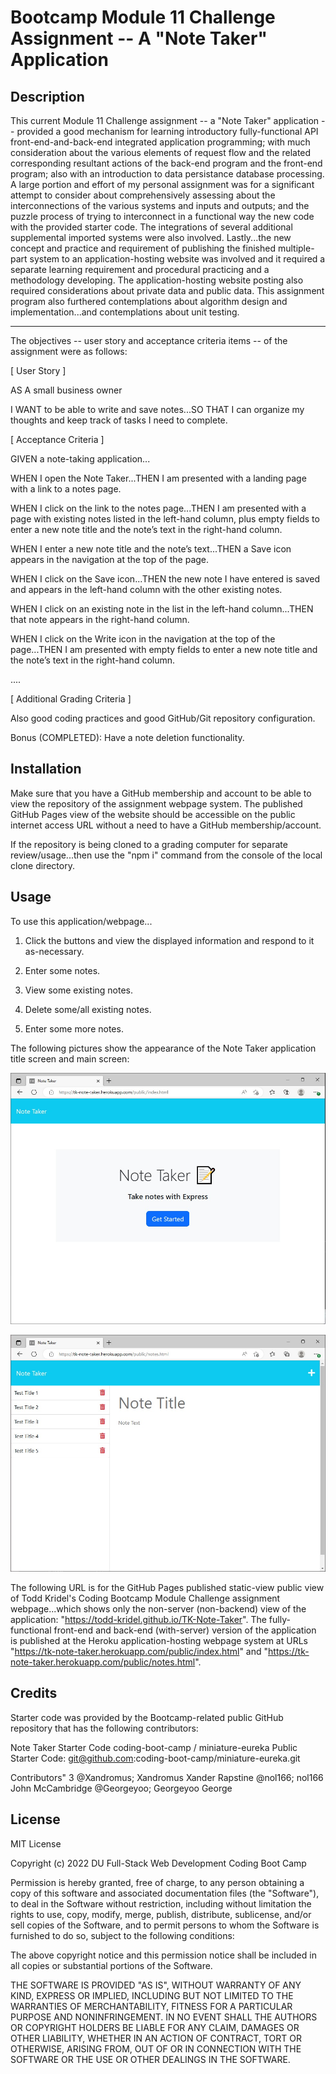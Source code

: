 # Bootcamp Module 11 Challenge Assignment -- A "Note Taker" Application


## Description

This current Module 11 Challenge assignment -- a "Note Taker" application -- provided a good mechanism for learning introductory fully-functional API front-end-and-back-end integrated application programming; with much consideration about the various elements of request flow and the related corresponding resultant actions of the back-end program and the front-end program; also with an introduction to data persistance database processing. A large portion and effort of my personal assignment was for a significant attempt to consider about comprehensively assessing about the interconnections of the various systems and inputs and outputs; and the puzzle process of trying to interconnect in a functional way the new code with the provided starter code. The integrations of several additional supplemental imported systems were also involved. Lastly...the new concept and practice and requirement of publishing the finished multiple-part system to an application-hosting website was involved and it required a separate learning requirement and procedural practicing and a methodology developing. The application-hosting website posting also required considerations about private data and public data. This assignment program also furthered contemplations about algorithm design and implementation...and contemplations about unit testing.

----

The objectives -- user story and acceptance criteria items -- of the assignment were as follows:

[ User Story ]

AS A small business owner

I WANT to be able to write and save notes...SO THAT I can organize my thoughts and keep track of tasks I need to complete.


[ Acceptance Criteria ]

GIVEN a note-taking application...

WHEN I open the Note Taker...THEN I am presented with a landing page with a link to a notes page.

WHEN I click on the link to the notes page...THEN I am presented with a page with existing notes listed in the left-hand column, plus empty fields to enter a new note title and the note’s text in the right-hand column.

WHEN I enter a new note title and the note’s text...THEN a Save icon appears in the navigation at the top of the page.

WHEN I click on the Save icon...THEN the new note I have entered is saved and appears in the left-hand column with the other existing notes.

WHEN I click on an existing note in the list in the left-hand column...THEN that note appears in the right-hand column.

WHEN I click on the Write icon in the navigation at the top of the page...THEN I am presented with empty fields to enter a new note title and the note’s text in the right-hand column.

....

[ Additional Grading Criteria ]

Also good coding practices and good GitHub/Git repository configuration.

Bonus (COMPLETED): Have a note deletion functionality.


## Installation

Make sure that you have a GitHub membership and account to be able to view the repository of the assignment webpage system. The published GitHub Pages view of the website should be accessible on the public internet access URL without a need to have a GitHub membership/account.

If the repository is being cloned to a grading computer for separate review/usage...then use the "npm i" command from the console of the local clone directory.


## Usage

To use this application/webpage...

1. Click the buttons and view the displayed information and respond to it as-necessary.

2. Enter some notes.

3. View some existing notes.

4. Delete some/all existing notes.

5. Enter some more notes.

The following pictures show the appearance of the Note Taker application title screen and main screen:

![an example view of the appearance of the Note Taker application](./assets/images/Module_11_Mockup_.jpg)

![an example view of the appearance of the Note Taker application](./assets/images/Module_11_Mockup.jpg)

The following URL is for the GitHub Pages published static-view public view of Todd Kridel's Coding Bootcamp Module Challenge assignment webpage...which shows only the non-server (non-backend) view of the application: "https://todd-kridel.github.io/TK-Note-Taker". The fully-functional front-end and back-end (with-server) version of the application is published at the Heroku application-hosting webpage system at URLs "https://tk-note-taker.herokuapp.com/public/index.html" and "https://tk-note-taker.herokuapp.com/public/notes.html".


## Credits

Starter code was provided by the Bootcamp-related public GitHub repository that has the following contributors:

Note Taker Starter Code
coding-boot-camp / miniature-eureka
Public
Starter Code: git@github.com:coding-boot-camp/miniature-eureka.git

Contributors" 3
@Xandromus; Xandromus Xander Rapstine
@nol166; nol166 John McCambridge
@Georgeyoo; Georgeyoo George


## License

MIT License

Copyright (c) 2022 DU Full-Stack Web Development Coding Boot Camp

Permission is hereby granted, free of charge, to any person obtaining a copy
of this software and associated documentation files (the "Software"), to deal
in the Software without restriction, including without limitation the rights
to use, copy, modify, merge, publish, distribute, sublicense, and/or sell
copies of the Software, and to permit persons to whom the Software is
furnished to do so, subject to the following conditions:

The above copyright notice and this permission notice shall be included in all
copies or substantial portions of the Software.

THE SOFTWARE IS PROVIDED "AS IS", WITHOUT WARRANTY OF ANY KIND, EXPRESS OR
IMPLIED, INCLUDING BUT NOT LIMITED TO THE WARRANTIES OF MERCHANTABILITY,
FITNESS FOR A PARTICULAR PURPOSE AND NONINFRINGEMENT. IN NO EVENT SHALL THE
AUTHORS OR COPYRIGHT HOLDERS BE LIABLE FOR ANY CLAIM, DAMAGES OR OTHER
LIABILITY, WHETHER IN AN ACTION OF CONTRACT, TORT OR OTHERWISE, ARISING FROM,
OUT OF OR IN CONNECTION WITH THE SOFTWARE OR THE USE OR OTHER DEALINGS IN THE
SOFTWARE.

